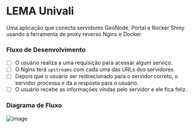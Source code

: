 # LEMA Univali

Uma aplicação que conecta servidores GeoNode, Portal e Rocker Shiny usando a ferramenta de proxy reverso Nginx e Docker.

### Fluxo de Desenvolvimento

- [ ] O usuário realiza a uma requisição para acessar algum serviço.
- [ ] O Nginx terá `upstreams` com cada uma das URLs dos servidores.
- [ ] Depois que o usuário ser redirecionado para o servidor correto, o servidor processa e da a resposta para o usuário.
- [ ] O usuário recebe as informações vindas pelo servidor e ele fica feliz.

### Diagrama de Fluxo

![image](https://github.com/DanielAraldi/oceanography/assets/50931267/625c6683-8494-4cf1-8b91-7e1eb3a2631d)
